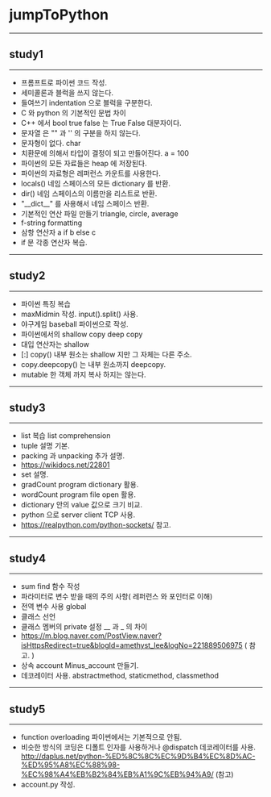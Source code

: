 # jumpToPython
- - -
## study1
- - -
* 프롬프트로 파이썬 코드 작성.
* 세미콜론과 블럭을 쓰지 않는다.
* 들여쓰기 indentation 으로 블럭을 구분한다. 
* C 와 python 의 기본적인 문법 차이
* C++ 에서 bool true false 는 True False 대분자이다.
* 문자열 은 "" 과 '' 의 구분을 하지 않는다. 
* 문자형이 없다. char 
* 치환문에 의해서 타입이 결정이 되고 만들어진다.  a = 100
* 파이썬의 모든 자료들은 heap 에 저장된다.
* 파이썬의 자료형은 레퍼런스 카운트를 사용한다. 
* locals() 네임 스페이스의 모든 dictionary 를 반환.
* dir() 네임 스페이스의 이름만을 리스트로 반환.
* "\_\_dict__" 를 사용해서 네임 스페이스 반환.  
* 기본적인 연산 파일 만들기 triangle, circle, average
* f-string formatting
* 삼항 연산자 a if b else c
* if 문 각종 연산자 복습.
- - -
## study2
- - -
* 파이썬 특징 복습
* maxMidmin 작성. input().split() 사용. 
* 야구게임 baseball 파이썬으로 작성.
* 파이썬에서의 shallow copy deep copy 
* 대입 연산자는 shallow 
* [:] copy() 내부 원소는 shallow 지만 그 자체는 다른 주소. 
* copy.deepcopy() 는 내부 원소까지 deepcopy.
* mutable 한 객체 까지 복사 하지는 않는다.
- - -
## study3
- - -
* list 복습 list comprehension
* tuple 설명 기본.
* packing 과 unpacking 추가 설명.
* https://wikidocs.net/22801
* set 설명.
* gradCount program dictionary 활용.
* wordCount program file open 활용.
* dictionary 안의 value 값으로 크기 비교.
* python 으로 server client TCP 사용.
* https://realpython.com/python-sockets/ 참고.
- - -
## study4
- - -
* sum find 함수 작성
* 파라미터로 변수 받을 때의 주의 사항( 레퍼런스 와 포인터로 이해)
* 전역 변수 사용 global
* 클래스 선언
* 클래스 멤버의 private 설정 __ 과 _ 의 차이
* https://m.blog.naver.com/PostView.naver?isHttpsRedirect=true&blogId=amethyst_lee&logNo=221889506975
( 참고. )
* 상속 account Minus_account 만들기.
* 데코레이터 사용. abstractmethod, staticmethod, classmethod
- - -
## study5
- - -
* function overloading 파이썬에서는 기본적으로 안됨. 
* 비슷한 방식의 코딩은 디폴트 인자를 사용하거나 @dispatch 데코레이터를 사용.
http://daplus.net/python-%ED%8C%8C%EC%9D%B4%EC%8D%AC-%ED%95%A8%EC%88%98-%EC%98%A4%EB%B2%84%EB%A1%9C%EB%94%A9/
  (참고)
* account.py 작성.